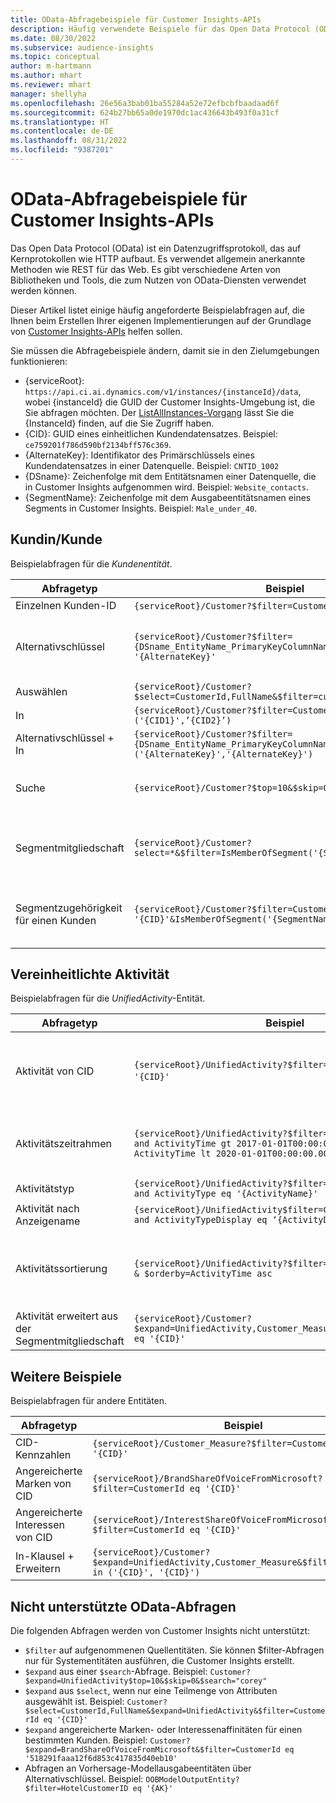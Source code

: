 ```yaml
---
title: OData-Abfragebeispiele für Customer Insights-APIs
description: Häufig verwendete Beispiele für das Open Data Protocol (OData) zum Abfragen der Customer Insights-APIs zum Überprüfen von Daten.
ms.date: 08/30/2022
ms.subservice: audience-insights
ms.topic: conceptual
author: m-hartmann
ms.author: mhart
ms.reviewer: mhart
manager: shellyha
ms.openlocfilehash: 26e56a3bab01ba55284a52e72efbcbfbaadaad6f
ms.sourcegitcommit: 624b27bb65a0de1970dc1ac436643b493f0a31cf
ms.translationtype: HT
ms.contentlocale: de-DE
ms.lasthandoff: 08/31/2022
ms.locfileid: "9387201"
---
```

# <a name="odata-query-examples-for-customer-insights-apis"></a>OData-Abfragebeispiele für Customer Insights-APIs

Das Open Data Protocol (OData) ist ein Datenzugriffsprotokoll, das auf Kernprotokollen wie HTTP aufbaut. Es verwendet allgemein anerkannte Methoden wie REST für das Web. Es gibt verschiedene Arten von Bibliotheken und Tools, die zum Nutzen von OData-Diensten verwendet werden können.

Dieser Artikel listet einige häufig angeforderte Beispielabfragen auf, die Ihnen beim Erstellen Ihrer eigenen Implementierungen auf der Grundlage von [Customer Insights-APIs](apis.md) helfen sollen.

Sie müssen die Abfragebeispiele ändern, damit sie in den Zielumgebungen funktionieren:

- {serviceRoot}: `https://api.ci.ai.dynamics.com/v1/instances/{instanceId}/data`, wobei {instanceId} die GUID der Customer Insights-Umgebung ist, die Sie abfragen möchten. Der [ListAllInstances-Vorgang](https://developer.ci.ai.dynamics.com/api-details#api=CustomerInsights&operation=Get-all-instances) lässt Sie die {InstanceId} finden, auf die Sie Zugriff haben.
- {CID}: GUID eines einheitlichen Kundendatensatzes. Beispiel: `ce759201f786d590bf2134bff576c369`.
- {AlternateKey}: Identifikator des Primärschlüssels eines Kundendatensatzes in einer Datenquelle. Beispiel: `CNTID_1002`
- {DSname}: Zeichenfolge mit dem Entitätsnamen einer Datenquelle, die in Customer Insights aufgenommen wird. Beispiel: `Website_contacts`.
- {SegmentName}: Zeichenfolge mit dem Ausgabeentitätsnamen eines Segments in Customer Insights. Beispiel: `Male_under_40`.

## <a name="customer"></a>Kundin/Kunde

Beispielabfragen für die *Kundenentität*.

|Abfragetyp |Beispiel  | Notiz  |
|---------|---------|---------|
|Einzelnen Kunden-ID     | `{serviceRoot}/Customer?$filter=CustomerId eq '{CID}'`          |  |
|Alternativschlüssel    | `{serviceRoot}/Customer?$filter={DSname_EntityName_PrimaryKeyColumnName} eq '{AlternateKey}'`         |  Alternative Schlüssel bleiben in der einheitlichen Kundenentität bestehen       |
|Auswählen   | `{serviceRoot}/Customer?$select=CustomerId,FullName&$filter=customerid eq '1'`        |         |
|In    | `{serviceRoot}/Customer?$filter=CustomerId in ('{CID1}',’{CID2}’)`        |         |
|Alternativschlüssel + In   | `{serviceRoot}/Customer?$filter={DSname_EntityName_PrimaryKeyColumnName} in ('{AlternateKey}','{AlternateKey}')`         |         |
|Suche  | `{serviceRoot}/Customer?$top=10&$skip=0&$search="string"`        |   Gibt die Top-10-Ergebnisse für eine Suchzeichenfolge zurück      |
|Segmentmitgliedschaft  | `{serviceRoot}/Customer?select=*&$filter=IsMemberOfSegment('{SegmentName}')&$top=10`     | Gibt eine voreingestellte Anzahl von Zeilen aus der Segmentierungsentität zurück.      |
|Segmentzugehörigkeit für einen Kunden | `{serviceRoot}/Customer?$filter=CustomerId eq '{CID}'&IsMemberOfSegment('{SegmentName}')`     | Gibt das Kundenprofil zurück, wenn er Mitglied des angegebenen Segments ist     |

## <a name="unified-activity"></a>Vereinheitlichte Aktivität

Beispielabfragen für die *UnifiedActivity*-Entität.

|Abfragetyp |Beispiel  | Notiz  |
|---------|---------|---------|
|Aktivität von CID     | `{serviceRoot}/UnifiedActivity?$filter=CustomerId eq '{CID}'`          | Listet Aktivitäten eines bestimmten Kundenprofils auf |
|Aktivitätszeitrahmen    | `{serviceRoot}/UnifiedActivity?$filter=CustomerId eq '{CID}' and ActivityTime gt 2017-01-01T00:00:00.000Z and ActivityTime lt 2020-01-01T00:00:00.000Z`     |  Aktivitäten eines Kundenprofils in einem Zeitrahmen       |
|Aktivitätstyp    |   `{serviceRoot}/UnifiedActivity?$filter=CustomerId eq '{CID}' and ActivityType eq '{ActivityName}'`        |         |
|Aktivität nach Anzeigename     | `{serviceRoot}/UnifiedActivity$filter=CustomerId eq ‘{CID}’ and ActivityTypeDisplay eq ‘{ActivityDisplayName}’`        | |
|Aktivitätssortierung    | `{serviceRoot}/UnifiedActivity?$filter=CustomerId eq ‘{CID}’ & $orderby=ActivityTime asc`     |  Sortieren von Aktivitäten in aufsteigender oder absteigender Reihenfolge       |
|Aktivität erweitert aus der Segmentmitgliedschaft  |   `{serviceRoot}/Customer?$expand=UnifiedActivity,Customer_Measure&$filter=CustomerId eq '{CID}'`     |         |

## <a name="other-examples"></a>Weitere Beispiele

Beispielabfragen für andere Entitäten.

|Abfragetyp |Beispiel  | Notiz  |
|---------|---------|---------|
|CID-Kennzahlen    | `{serviceRoot}/Customer_Measure?$filter=CustomerId eq '{CID}'`          |  |
|Angereicherte Marken von CID    | `{serviceRoot}/BrandShareOfVoiceFromMicrosoft?$filter=CustomerId eq '{CID}'`  |       |
|Angereicherte Interessen von CID    |   `{serviceRoot}/InterestShareOfVoiceFromMicrosoft?$filter=CustomerId eq '{CID}'`       |         |
|In-Klausel + Erweitern     | `{serviceRoot}/Customer?$expand=UnifiedActivity,Customer_Measure&$filter=CustomerId in ('{CID}', '{CID}')`         | |

## <a name="not-supported-odata-queries"></a>Nicht unterstützte OData-Abfragen

Die folgenden Abfragen werden von Customer Insights nicht unterstützt:

- `$filter` auf aufgenommenen Quellentitäten. Sie können $filter-Abfragen nur für Systementitäten ausführen, die Customer Insights erstellt.
- `$expand` aus einer `$search`-Abfrage. Beispiel: `Customer?$expand=UnifiedActivity$top=10&$skip=0&$search="corey"`
- `$expand` aus `$select`, wenn nur eine Teilmenge von Attributen ausgewählt ist. Beispiel: `Customer?$select=CustomerId,FullName&$expand=UnifiedActivity&$filter=CustomerId eq '{CID}'`
- `$expand` angereicherte Marken- oder Interessenaffinitäten für einen bestimmten Kunden. Beispiel: `Customer?$expand=BrandShareOfVoiceFromMicrosoft&$filter=CustomerId eq '518291faaa12f6d853c417835d40eb10'`
- Abfragen an Vorhersage-Modellausgabeentitäten über Alternativschlüssel. Beispiel: `OOBModelOutputEntity?$filter=HotelCustomerID eq '{AK}'`
